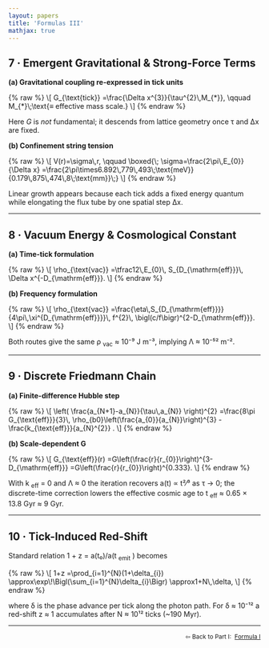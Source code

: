 ```yaml
---
layout: papers
title: 'Formulas III'
mathjax: true
---
```


<!-- ──────────────────────────────────────────────────────────────── -->
<h2>7 · Emergent Gravitational & Strong-Force Terms</h2>

<p><strong>(a) Gravitational coupling re-expressed in tick units</strong></p>

<div class="eq">
  {% raw %} \[ G_{\text{tick}} =\frac{\Delta x^{3}}{\tau^{2}\,M_{*}}, \qquad
  M_{*}\;\text{≡ effective mass scale.} \] {% endraw %}
</div>

<p class="note">
  Here
  <em>G</em>
  is
  <em>not</em>
  fundamental; it descends from lattice geometry once τ and Δx are fixed.
</p>

<p><strong>(b) Confinement string tension</strong></p>

<div class="eq">
  {% raw %} \[ V(r)=\sigma\,r, \qquad \boxed{\; \sigma=\frac{2\pi\,E_{0}}{\Delta
  x} =\frac{2\pi\times6.892\,779\,493\;\text{meV}}
  {0.179\,875\,474\,8\;\text{mm}}\;} \] {% endraw %}
</div>

<p>
  Linear growth appears because each tick adds a fixed energy quantum while
  elongating the flux tube by one spatial step Δx.
</p>

---

<h2>8 · Vacuum Energy &amp; Cosmological Constant</h2>

<p><strong>(a) Time-tick formulation</strong></p>

<div class="eq">
  {% raw %} \[ \rho_{\text{vac}} =\tfrac12\,E_{0}\, S_{D_{\mathrm{eff}}}\,
  \Delta x^{-D_{\mathrm{eff}}}. \] {% endraw %}
</div>

<p><strong>(b) Frequency formulation</strong></p>

<div class="eq">
  {% raw %} \[ \rho_{\text{vac}} =\frac{\eta\,S_{D_{\mathrm{eff}}}}
  {4\pi\,\xi^{D_{\mathrm{eff}}}}\, f^{2}\, \bigl(c/f\bigr)^{2-D_{\mathrm{eff}}}.
  \] {% endraw %}
</div>

<p class="note">
  Both routes give the same ρ
  <sub>vac</sub>
  ≈ 10⁻⁹ J m⁻³, implying Λ ≈ 10⁻⁵² m⁻².
</p>

---

<h2>9 · Discrete Friedmann Chain</h2>

<p><strong>(a) Finite-difference Hubble step</strong></p>

<div class="eq">
  {% raw %} \[ \left( \frac{a_{N+1}-a_{N}}{\tau\,a_{N}} \right)^{2} =\frac{8\pi
  G_{\text{eff}}}{3}\, \rho_{b0}\left(\frac{a_{0}}{a_{N}}\right)^{3}
  -\frac{k_{\text{eff}}}{a_{N}^{2}} . \] {% endraw %}
</div>

<p><strong>(b) Scale-dependent G</strong></p>

<div class="eq">
  {% raw %} \[ G_{\text{eff}}(r)
  =G\left(\frac{r}{r_{0}}\right)^{3-D_{\mathrm{eff}}}
  =G\left(\frac{r}{r_{0}}\right)^{0.333}. \] {% endraw %}
</div>

<p class="note">
  With k
  <sub>eff</sub>
  = 0 and Λ ≈ 0 the iteration recovers a(t) ∝ t²⁄³ as τ → 0; the discrete-time
  correction lowers the effective cosmic age to t
  <sub>eff</sub>
  ≈ 0.65 × 13.8 Gyr ≈ 9 Gyr.
</p>

---

<h2>10 · Tick-Induced Red-Shift</h2>

<p>
  Standard relation 1 + z = a(t₀)/a(t
  <sub>emit</sub>
  ) becomes
</p>

<div class="eq">
  {% raw %} \[ 1+z =\prod_{i=1}^{N}(1+\delta_{i})
  \approx\exp\!\Bigl(\sum_{i=1}^{N}\delta_{i}\Bigr) \approx1+N\,\delta, \] {%
  endraw %}
</div>

<p>
  where δ is the phase advance per tick along the photon path. For δ ≈ 10⁻¹² a
  red-shift z ≈ 1 accumulates after N ≈ 10¹² ticks (~190 Myr).
</p>

---

<p style="text-align: right; font-size: 0.85em">
  ⇦ Back to Part&nbsp;I:&nbsp;
  <a class="button" href="Formulas_I.html" target="_blank">Formula I</a>
</p>

<!-- ──────────────────────────────────────────────────────────────── -->
